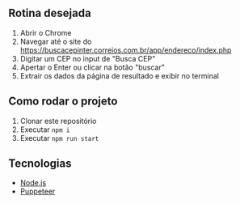 ## Rotina desejada

1. Abrir o Chrome
2. Navegar até o site do https://buscacepinter.correios.com.br/app/endereco/index.php
3. Digitar um CEP no input de "Busca CEP"
4. Apertar o Enter ou clicar na botão "buscar"
5. Extrair os dados da página de resultado e exibir no terminal

## Como rodar o projeto

1. Clonar este repositório
2. Executar `npm i`
3. Executar `npm run start`

## Tecnologias

- [Node.js](https://nodejs.dev/)
- [Puppeteer](https://pptr.dev/)
